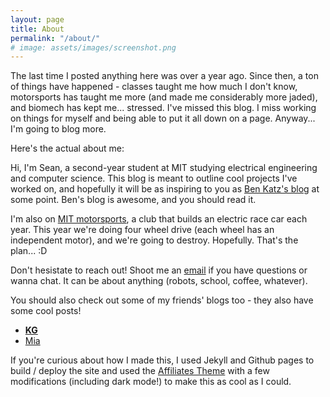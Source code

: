 ```yaml
---
layout: page
title: About
permalink: "/about/"
# image: assets/images/screenshot.png
---
```


The last time I posted anything here was over a year ago. Since then, a ton of things have happened - classes taught me how much I don't know, motorsports has taught me more (and made me considerably more jaded), and biomech has kept me... stressed. I've missed this blog. I miss working on things for myself and being able to put it all down on a page. Anyway... I'm going to blog more. 

Here's the actual about me: 

Hi, I'm Sean, a second-year student at MIT studying electrical engineering and computer science. This blog is meant to outline cool projects I've worked on, and hopefully it will be as inspiring to you as [Ben Katz's blog](https://build-its-inprogress.blogspot.com) at some point. Ben's blog is awesome, and you should read it. 

I'm also on [MIT motorsports](https://www.fsae.mit.edu), a club that builds an electric race car each year. This year we're doing four wheel drive (each wheel has an independent motor), and we're going to destroy. Hopefully. That's the plan... :D

Don't hesistate to reach out! Shoot me an [email](mailto:boeseany21@gmail.com) if you have questions or wanna chat. It can be about anything (robots, school, coffee, whatever).

You should also check out some of my friends' blogs too - they also have some cool posts!
- __[KG](https://kogappa.com)__
- [Mia](https://mialunachen.github.io)

If you're curious about how I made this, I used Jekyll and Github pages to build / deploy the site and used the [Affiliates Theme](https://bootstrapstarter.com/template-affiliates-bootstrap-jekyll/) with a few modifications (including dark mode!) to make this as cool as I could. 